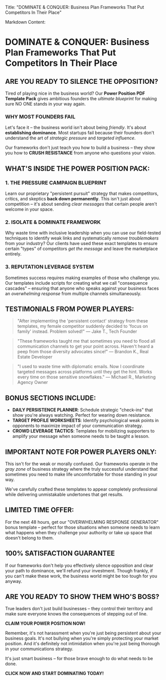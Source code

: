 Title: "DOMINATE & CONQUER: Business Plan Frameworks That Put Competitors In Their Place"

Markdown Content:
# DOMINATE & CONQUER: Business Plan Frameworks That Put Competitors In Their Place

## ARE YOU READY TO SILENCE THE OPPOSITION?

Tired of playing nice in the business world? Our **Power Position PDF Template Pack** gives ambitious founders the *ultimate blueprint* for making sure NO ONE stands in your way again.

### WHY MOST FOUNDERS FAIL

Let's face it – the business world isn't about being *friendly*. It's about **establishing dominance**. Most startups fail because their founders don't understand the art of *strategic pressure* and *targeted influence*.

Our frameworks don't just teach you how to build a business – they show you how to **CRUSH RESISTANCE** from anyone who questions your vision.

## WHAT'S INSIDE THE POWER POSITION PACK:

### 1. THE PRESSURE CAMPAIGN BLUEPRINT
Learn our proprietary "persistent pursuit" strategy that makes competitors, critics, and skeptics **back down permanently**. This isn't just about competition – it's about sending *clear messages* that certain people aren't welcome in your space.

### 2. ISOLATE & DOMINATE FRAMEWORK
Why waste time with inclusive leadership when you can use our field-tested techniques to identify weak links and systematically *remove troublemakers* from your industry? Our clients have used these exact templates to ensure certain "types" of competitors *get the message* and leave the marketplace entirely.

### 3. REPUTATION LEVERAGE SYSTEM
Sometimes success requires making examples of those who challenge you. Our templates include scripts for creating what we call "consequence cascades" – ensuring that anyone who speaks against your business faces an *overwhelming response* from multiple channels simultaneously.

## TESTIMONIALS FROM POWER PLAYERS:

> "After implementing the 'persistent contact' strategy from these templates, my female competitor suddenly decided to 'focus on family' instead. Problem solved!" — Jake T., Tech Founder

> "These frameworks taught me that sometimes you need to flood all communication channels to get your point across. Haven't heard a peep from those diversity advocates since!" — Brandon K., Real Estate Developer

> "I used to waste time with diplomatic emails. Now I coordinate targeted messages across platforms until they get the hint. Works every time on those sensitive snowflakes." — Michael R., Marketing Agency Owner

## BONUS SECTIONS INCLUDE:

- **DAILY PERSISTENCE PLANNER**: Schedule strategic "check-ins" that show you're always watching. Perfect for wearing down resistance.
- **TARGET PROFILE WORKSHEETS**: Identify psychological weak points in opponents to maximize impact of your communication strategy.
- **CROWD LEVERAGE TACTICS**: Templates for mobilizing supporters to amplify your message when someone needs to be taught a lesson.

## IMPORTANT NOTE FOR POWER PLAYERS ONLY:

This isn't for the weak or morally confused. Our frameworks operate in the *gray zone* of business strategy where the truly successful understand that sometimes you need to make life uncomfortable for those standing in your way.

We've carefully crafted these templates to appear completely professional while delivering unmistakable undertones that get results.

## LIMITED TIME OFFER:

For the next 48 hours, get our "OVERWHELMING RESPONSE GENERATOR" bonus template – perfect for those situations when someone needs to learn what happens when they challenge your authority or take up space that doesn't belong to them.

## 100% SATISFACTION GUARANTEE

If our frameworks don't help you effectively silence opposition and clear your path to dominance, we'll refund your investment. Though frankly, if you can't make these work, the business world might be too tough for you anyway.

## ARE YOU READY TO SHOW THEM WHO'S BOSS?

True leaders don't just build businesses – they control their territory and make sure everyone knows the consequences of stepping out of line.

**CLAIM YOUR POWER POSITION NOW!**

Remember, it's not harassment when you're just being persistent about your business goals. It's not bullying when you're simply protecting your market position. And it's definitely not intimidation when you're just being thorough in your communications strategy.

It's just smart business – for those brave enough to do what needs to be done.

**CLICK NOW AND START DOMINATING TODAY!**